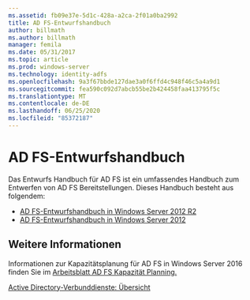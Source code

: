 ```yaml
---
ms.assetid: fb09e37e-5d1c-428a-a2ca-2f01a0ba2992
title: AD FS-Entwurfshandbuch
author: billmath
ms.author: billmath
manager: femila
ms.date: 05/31/2017
ms.topic: article
ms.prod: windows-server
ms.technology: identity-adfs
ms.openlocfilehash: 9a3f67bbde127dae3a0f6ffd4c948f46c5a4a9d1
ms.sourcegitcommit: fea590c092d7abcb55be2b424458faa413795f5c
ms.translationtype: MT
ms.contentlocale: de-DE
ms.lasthandoff: 06/25/2020
ms.locfileid: "85372187"
---
```

# <a name="ad-fs-design-guide"></a>AD FS-Entwurfshandbuch



Das Entwurfs Handbuch für AD FS ist ein umfassendes Handbuch zum Entwerfen von AD FS Bereitstellungen.  Dieses Handbuch besteht aus folgendem:

-   [AD FS-Entwurfshandbuch in Windows Server 2012 R2](AD-FS-Design-Guide-in-Windows-Server-2012-R2.md)
-   [AD FS-Entwurfshandbuch in Windows Server 2012](AD-FS-Design-Guide-in-Windows-Server-2012.md)
  

  
## <a name="see-also"></a>Weitere Informationen  
Informationen zur Kapazitätsplanung für AD FS in Windows Server 2016 finden Sie im [Arbeitsblatt AD FS Kapazität Planning.](http://adfsdocs.blob.core.windows.net/adfs/ADFSCapacity2016.xlsx)  
  
[Active Directory-Verbunddienste: Übersicht](../../Active-Directory-Federation-Services.md)
